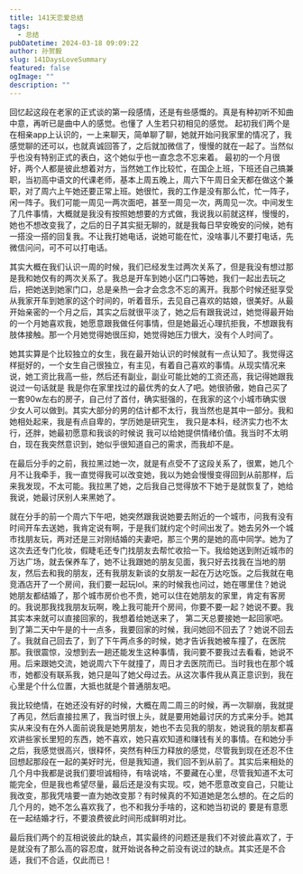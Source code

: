 ```yaml
---
title: 141天恋爱总结
tags:
  - 总结
pubDatetime: 2024-03-18 09:09:22
author: 孙贺毅
slug: 141DaysLoveSummary
featured: false
ogImage: ""
description: ""
---
```


回忆起这段在老家的正式谈的第一段感情，还是有些感慨的。真是有种初听不知曲中意，再听已是曲中人的感觉。也懂了 人生若只初相见的感觉。
起初我们两个是在相亲app上认识的，一上来聊天，简单聊了聊，她就开始问我家里的情况了，我感觉聊的还可以，也就真诚回答了，之后就加微信了，慢慢的就在一起了。当然似乎也没有特别正式的表白，这个她似乎也一直念念不忘来着。
最初的一个月很好，两个人都是彼此想着对方，当然她工作比较忙，在国企上班，下班还自己搞兼职，当初高中语文的代课老师，基本上周五晚上，周六下午周日全天都在做这个兼职，对了周六上午她还要正常上班。她很忙，我的工作是没有那么忙，忙一阵子，闲一阵子。我们可能一周见一两次面吧，甚至一周见一次，两周见一次。中间发生了几件事情，大概就是我没有按照她想要的方式做，我说我以前就这样，慢慢的，她也不想改变我了，之后的日子其实挺无聊的，就是我每日早安晚安的问候，她有一搭没一搭的回复我。不让我打她电话，说她可能在忙，没啥事儿不要打电话，先微信问问，可不可以打电话。

其实大概在我们认识一周的时候，我们已经发生过两次关系了，但是我没有想过那是我和她仅有的两次关系了。我总是开车到她小区门口等她，我们一起出去玩之后，把她送到她家门口，总是亲热一会才会念念不忘的离开。我那个时候还挺享受从我家开车到她家的这个时间的，听着音乐，去见自己喜欢的姑娘，很美好。从最开始亲密的一个月之后，其实之后就很平淡了，她之后有跟我说过，她觉得最开始的一个月她喜欢我，她愿意跟我做任何事情，但是她最近心理抗拒我，不想跟我有肢体接触。那一个月她觉得她很压抑，她觉得她压力很大，没有个人时间了。

她其实算是个比较独立的女生，我在最开始认识的时候就有一点认知了。我觉得这样挺好的，一个女生自己很独立，有主见，有着自己喜欢的事情。从现实情况来说，她工资比我高一些，然后还有副业，副业可能比她的工资还高，我记得她跟我说过一句话就是 我是你在家里找过的最优秀的女人了吧。她很骄傲，她自己买了一套90w左右的房子，自己付了首付，确实挺强的，在我家的这个小城市确实很少女人可以做到。其实大部分的男的估计都不太行，我当然也是其中一部分。我和她相处起来，我是有点自卑的，学历她是研究生， 我只是本科，经济实力也不太行，还胖，她最初愿意和我谈的时候说 我可以给她提供情绪价值。我当时不太明白，现在我突然意识到，她似乎很知道自己的需求，而我却不是。

在最后分手的之前，我拉黑过她一次，就是有点受不了这段关系了，很累，她几个月不让我牵手，我一直觉得我可以改变她，我以为她会慢慢变得回到从前那样，后来我发现，不太可能。我拉黑了她，之后我自己觉得放不下她于是就恢复了，她给我说，她最讨厌别人来黑她了。

就在分手的前一个周六下午吧，她突然跟我说她要去附近的一个城市，问我有没有时间开车去送她，我肯定说有啊，于是我们就约定个时间出发了。她去另外一个城市找朋友玩，两对还是三对刚结婚的夫妻吧，那三个男的是她的高中同学。她为了这次去还专门化妆，假睫毛还专门找朋友去帮忙收拾一下。我给她送到附近城市的万达广场，就去保养车了，她不让我跟她的朋友见面，我只好去找我在当地的朋友，然后去和我的朋友，还有我朋友新谈的女朋友一起在万达吃饭。之后我就在电竞酒店开了一个房间，我们要一起玩lol。来的时候我也问过，她在哪里住？她说她朋友都结婚了，那个城市房价也不贵，她可以住在她朋友的家里，肯定有客房的。我说那我找我朋友玩啊，晚上我可能开个房间，你要不要一起？她说不要。我其实本来就可以直接回家的，我想着给她送来了， 第二天总要接她一起回家吧。到了第二天中午是的十一点多，我要回家的时候，我问她回不回去了？她说不回去了。我就自己回去了，到了下午两点多的时候，她才告诉我她被车撞了，在医院那。我很震惊，没想到去一趟还能发生这种事情，我问要不要我过去看看，她说不用。后来跟她交流，她说周六下午就撞了，周日才去医院而已。当时我也在那个城市，她都没有联系我，她只是叫了她父母过去。从这次事件我从真正意识到，我在心里是个什么位置，大抵也就是个普通朋友吧。

我比较绝情，在她还没有好的时候，大概在周二周三的时候，再一次聊崩，我就提了再见，然后直接拉黑了，我当时很上头，就是要用她最讨厌的方式来分手。她其实从来没有在外人面前说我是她男朋友，她也不去见我的朋友，她说我的朋友都喜欢讲些家长里短的东西，她不喜欢，她只喜欢知道和赚钱有关的事情。在和她分手之后，我感觉很高兴，很释怀，突然有种压力释放的感觉，尽管我到现在还忍不住回想起那段在一起的美好时光，但是我知道，我们回不到从前了。其实后来相处的几个月中我都是说我们要坦诚相待，有啥说啥，不要藏在心里，尽管我知道不太可能完全，但是我也希望尽量，最后还是没有实现。哎，她不愿意改变自己，只能让我改变，那我凭啥要一直为她改变那？有时候真的不知道她是怎么想的。在之后的几个月的，她不怎么喜欢我了，也不和我分手啥的，这和她当初说的 要是有意愿在一起结婚才行，不要浪费彼此时间形成鲜明对比。

最后我们两个的互相说彼此的缺点，其实最终的问题还是我们不对彼此喜欢了，于是就没有了那么高的容忍度，就开始说各种之前没有说过的缺点。其实还是不合适，我们不合适，仅此而已！
